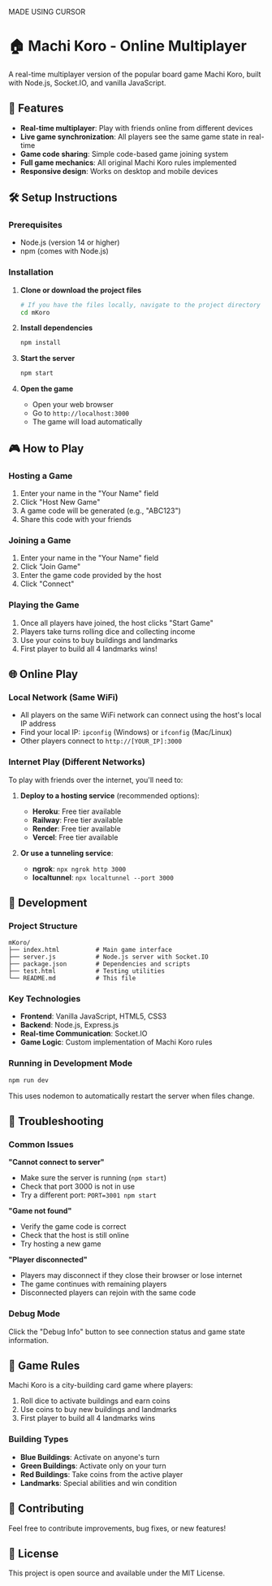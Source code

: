 MADE USING CURSOR

# 🏠 Machi Koro - Online Multiplayer

A real-time multiplayer version of the popular board game Machi Koro, built with Node.js, Socket.IO, and vanilla JavaScript.

## 🚀 Features

- **Real-time multiplayer**: Play with friends online from different devices
- **Live game synchronization**: All players see the same game state in real-time
- **Game code sharing**: Simple code-based game joining system
- **Full game mechanics**: All original Machi Koro rules implemented
- **Responsive design**: Works on desktop and mobile devices

## 🛠️ Setup Instructions

### Prerequisites
- Node.js (version 14 or higher)
- npm (comes with Node.js)

### Installation

1. **Clone or download the project files**
   ```bash
   # If you have the files locally, navigate to the project directory
   cd mKoro
   ```

2. **Install dependencies**
   ```bash
   npm install
   ```

3. **Start the server**
   ```bash
   npm start
   ```

4. **Open the game**
   - Open your web browser
   - Go to `http://localhost:3000`
   - The game will load automatically

## 🎮 How to Play

### Hosting a Game
1. Enter your name in the "Your Name" field
2. Click "Host New Game"
3. A game code will be generated (e.g., "ABC123")
4. Share this code with your friends

### Joining a Game
1. Enter your name in the "Your Name" field
2. Click "Join Game"
3. Enter the game code provided by the host
4. Click "Connect"

### Playing the Game
1. Once all players have joined, the host clicks "Start Game"
2. Players take turns rolling dice and collecting income
3. Use your coins to buy buildings and landmarks
4. First player to build all 4 landmarks wins!

## 🌐 Online Play

### Local Network (Same WiFi)
- All players on the same WiFi network can connect using the host's local IP address
- Find your local IP: `ipconfig` (Windows) or `ifconfig` (Mac/Linux)
- Other players connect to `http://[YOUR_IP]:3000`

### Internet Play (Different Networks)
To play with friends over the internet, you'll need to:

1. **Deploy to a hosting service** (recommended options):
   - **Heroku**: Free tier available
   - **Railway**: Free tier available
   - **Render**: Free tier available
   - **Vercel**: Free tier available

2. **Or use a tunneling service**:
   - **ngrok**: `npx ngrok http 3000`
   - **localtunnel**: `npx localtunnel --port 3000`

## 🔧 Development

### Project Structure
```
mKoro/
├── index.html          # Main game interface
├── server.js           # Node.js server with Socket.IO
├── package.json        # Dependencies and scripts
├── test.html           # Testing utilities
└── README.md           # This file
```

### Key Technologies
- **Frontend**: Vanilla JavaScript, HTML5, CSS3
- **Backend**: Node.js, Express.js
- **Real-time Communication**: Socket.IO
- **Game Logic**: Custom implementation of Machi Koro rules

### Running in Development Mode
```bash
npm run dev
```
This uses nodemon to automatically restart the server when files change.

## 🐛 Troubleshooting

### Common Issues

**"Cannot connect to server"**
- Make sure the server is running (`npm start`)
- Check that port 3000 is not in use
- Try a different port: `PORT=3001 npm start`

**"Game not found"**
- Verify the game code is correct
- Check that the host is still online
- Try hosting a new game

**"Player disconnected"**
- Players may disconnect if they close their browser or lose internet
- The game continues with remaining players
- Disconnected players can rejoin with the same code

### Debug Mode
Click the "Debug Info" button to see connection status and game state information.

## 📝 Game Rules

Machi Koro is a city-building card game where players:
1. Roll dice to activate buildings and earn coins
2. Use coins to buy new buildings and landmarks
3. First player to build all 4 landmarks wins

### Building Types
- **Blue Buildings**: Activate on anyone's turn
- **Green Buildings**: Activate only on your turn
- **Red Buildings**: Take coins from the active player
- **Landmarks**: Special abilities and win condition

## 🤝 Contributing

Feel free to contribute improvements, bug fixes, or new features!

## 📄 License

This project is open source and available under the MIT License.

